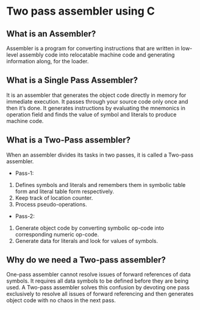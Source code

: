 # Two pass assembler using C

## What is an Assembler?
Assembler is a program for converting instructions that are written in low-level assembly code into relocatable machine code and generating information along, for the loader.

## What is a Single Pass Assembler?

It is an assembler that generates the object code directly in memory for immediate execution. It passes through your source code only once and then it’s done. It generates instructions by evaluating the mnemonics in operation field and finds the value of symbol and literals to produce machine code.

## What is a Two-Pass assembler?

When an assembler divides its tasks in two passes, it is called a Two-pass assembler.
-	Pass-1:

1.	Defines symbols and literals and remembers them in symbolic table form and literal table form respectively.
2.	Keep track of location counter.
3.	Process pseudo-operations.
-	Pass-2:

1.	Generate object code by converting symbolic op-code into corresponding numeric op-code.
2.	Generate data for literals and look for values of symbols.

## Why do we need a Two-pass assembler?

One-pass assembler cannot resolve issues of forward references of data symbols. It requires all data symbols to be defined before they are being used. A Two-pass assembler solves this confusion by devoting one pass exclusively to resolve all issues of forward referencing and then generates object code with no chaos in the next pass. 

